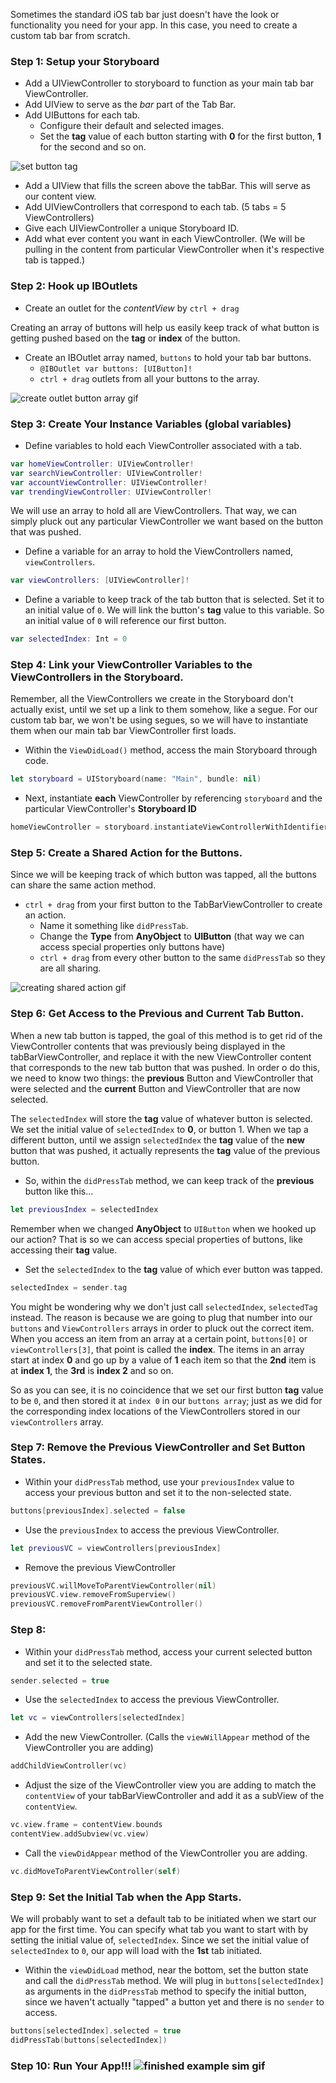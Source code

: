 Sometimes the standard iOS tab bar just doesn't have the look or functionality you need for your app. In this case, you need to create a custom tab bar from scratch.


### Step 1: Setup your Storyboard

- Add a UIViewController to storyboard to function as your main tab bar ViewController.
- Add UIView to serve as the *bar* part of the Tab Bar.
- Add UIButtons for each tab. 
   - Configure their default and selected images.
   - Set the **tag** value of each button starting with **0** for the first button, **1** for the second and so on.  

![set button tag](http://i.imgur.com/Ncd69el.gif)
- Add a UIView that fills the screen above the tabBar. This will serve as our content view.
- Add UIViewControllers that correspond to each tab. (5 tabs = 5 ViewControllers)
- Give each UIViewController a unique Storyboard ID.
- Add what ever content you want in each ViewController. (We will be pulling in the content from particular ViewController when it's respective tab is tapped.)  

### Step 2: Hook up IBOutlets


- Create an outlet for the *contentView* by ``ctrl + drag``

Creating an array of buttons will help us easily keep track of what button is getting pushed based on the **tag** or **index** of the button.
- Create an IBOutlet array named, ``buttons`` to hold your tab bar buttons.
   - ``@IBOutlet var buttons: [UIButton]!``
   - ``ctrl + drag`` outlets from all your buttons to the array.  

![create outlet button array gif](http://i.imgur.com/75MCSIv.gif)

### Step 3: Create Your Instance Variables (global variables)

- Define variables to hold each ViewController associated with a tab.

```Swift
var homeViewController: UIViewController!
var searchViewController: UIViewController!
var accountViewController: UIViewController!
var trendingViewController: UIViewController!
```

We will use an array to hold all are ViewControllers. That way, we can simply pluck out any particular ViewController we want based on the button that was pushed.
- Define a variable for an array to hold the ViewControllers named, ``viewControllers``.

```Swift
var viewControllers: [UIViewController]!
```  

- Define a variable to keep track of the tab button that is selected. Set it to an initial value of ``0``. We will link the button's **tag** value to this variable. So an initial value of ``0`` will reference our first button.

```Swift
var selectedIndex: Int = 0
```

### Step 4: Link your ViewController Variables to the ViewControllers in the Storyboard.

Remember, all the ViewControllers we create in the Storyboard don't actually exist, until we set up a link to them somehow, like a segue. For our custom tab bar, we won't be using segues, so we will have to instantiate them when our main tab bar ViewController first loads.

- Within the ``ViewDidLoad()`` method, access the main Storyboard through code.

```Swift
let storyboard = UIStoryboard(name: "Main", bundle: nil)
```

- Next, instantiate **each** ViewController by referencing ``storyboard`` and the particular ViewController's **Storyboard ID**

```Swift
homeViewController = storyboard.instantiateViewControllerWithIdentifier("HomeViewController")
```

### Step 5: Create a Shared Action for the Buttons.

Since we will be keeping track of which button was tapped, all the buttons can share the same action method.

- ``ctrl + drag`` from your first button to the TabBarViewController to create an action.
   - Name it something like ``didPressTab``.
   - Change the **Type** from **AnyObject** to **UIButton** (that way we can access special properties only buttons have)
   - ``ctrl + drag`` from every other button to the same ``didPressTab`` so they are all sharing.  

![creating shared action gif](http://i.imgur.com/nwJkxAq.gif)

### Step 6: Get Access to the Previous and Current Tab Button.

When a new tab button is tapped, the goal of this method is to get rid of the ViewController contents that was previously being displayed in the tabBarViewController, and replace it with the new ViewController content that corresponds to the new tab button that was pushed. In order o do this, we need to know two things: the **previous** Button and ViewController that were selected and the **current** Button and ViewController that are now selected.   
  
The ``selectedIndex`` will store the **tag** value of whatever button is selected. We set the initial value of ``selectedIndex`` to **0**, or button 1. When we tap a different button, until we assign ``selectedIndex`` the **tag** value of the **new** button that was pushed, it actually represents the **tag** value of the previous button.  
  
- So, within the ``didPressTab`` method, we can keep track of the **previous** button like this...

```Swift
let previousIndex = selectedIndex
```

Remember when we changed **AnyObject** to ``UIButton`` when we hooked up our action? That is so we can access special properties of buttons, like accessing their **tag** value.   
  
- Set the ``selectedIndex`` to the **tag** value of which ever button was tapped.

```Swift
selectedIndex = sender.tag
```

You might be wondering why we don't just call ``selectedIndex``, ``selectedTag`` instead. The reason is because we are going to plug that number into our ``buttons`` and ``ViewControllers`` arrays in order to pluck out the correct item. When you access an item from an array at a certain point, ``buttons[0]`` or ``viewControllers[3]``, that point is called the **index**. The items in an array start at index **0** and go up by a value of **1** each item so that the **2nd** item is at **index 1**, the **3rd** is **index 2** and so on.

So as you can see, it is no coincidence that we set our first button **tag** value to be ``0``, and then stored it at ``index 0`` in our ``buttons array``; just as we did for the corresponding index locations of the ViewControllers stored in our ``viewControllers`` array.  

### Step 7: Remove the Previous ViewController and Set Button States.

- Within your ``didPressTab`` method, use your ``previousIndex`` value to access your previous button and set it to the non-selected state.

```Swift
buttons[previousIndex].selected = false
```

- Use the ``previousIndex`` to access the previous ViewController.

```Swift
let previousVC = viewControllers[previousIndex]
```

- Remove the previous ViewController

```Swift
previousVC.willMoveToParentViewController(nil)
previousVC.view.removeFromSuperview()
previousVC.removeFromParentViewController()
```

### Step 8: 

- Within your ``didPressTab`` method, access your current selected button and set it to the selected state.

```Swift
sender.selected = true
```

- Use the ``selectedIndex`` to access the previous ViewController.

```Swift
let vc = viewControllers[selectedIndex]
```

- Add the new ViewController. (Calls the ``viewWillAppear`` method of the ViewController you are adding)

```Swift
addChildViewController(vc)
```

- Adjust the size of the ViewController view you are adding to match the ``contentView`` of your tabBarViewController and add it as a subView of the ``contentView``.

```Swift
vc.view.frame = contentView.bounds
contentView.addSubview(vc.view)
```

- Call the ``viewDidAppear`` method of the ViewController you are adding.

```Swift
vc.didMoveToParentViewController(self)
```

### Step 9: Set the Initial Tab when the App Starts.

We will probably want to set a default tab to be initiated when we start our app for the first time. You can specify what tab you want to start with by setting the initial value of, ``selectedIndex``. Since we set the initial value of ``selectedIndex`` to ``0``, our app will load with the **1st** tab initiated.

- Within the ``viewDidLoad`` method, near the bottom, set the button state and call the ``didPressTab`` method. We will plug in ``buttons[selectedIndex]`` as arguments in the ``didPressTab`` method to specify the initial button, since we haven't actually "tapped" a button yet and there is no ``sender`` to access.

```Swift
buttons[selectedIndex].selected = true
didPressTab(buttons[selectedIndex])
``` 

### Step 10: Run Your App!!! ![finished example sim gif](http://i.imgur.com/643Ei0D.gif)

